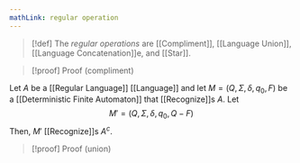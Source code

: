 ```yaml
---
mathLink: regular operation
---
```

>[!def]
>The *regular operations* are [[Compliment]], [[Language Union]], [[Language Concatenation]]e, and [[Star]].

>[!proof] Proof (compliment)

Let $A$ be a [[Regular Language]] [[Language]] and let $M=(Q,\Sigma,\delta,q_{0},F)$ be a [[Deterministic Finite Automaton]] that [[Recognize]]s $A$. Let $$M'=(Q,\Sigma,\delta,q_{0},Q-F)$$Then, $M'$ [[Recognize]]s $A^{c}$. 

>[!proof] Proof (union)